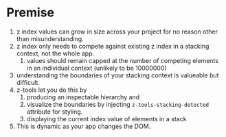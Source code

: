 # Premise

1. z index values can grow in size across your project for no reason other than misunderstanding.
2. z index only needs to compete against existing z index in a stacking context, not the whole app.
   1. values should remain capped at the number of competing elements in an individual context (unlikely to be 10000000)
3. understanding the boundaries of your stacking context is valueable but difficult.
4. z-tools let you do this by 
   1. producing an inspectable hierarchy and 
   2. visualize the boundaries by injecting `z-tools-stacking-detected` attribute for styling.
   3. displaying the current index value of elements in a stack
5. This is dynamic as your app changes the DOM.
